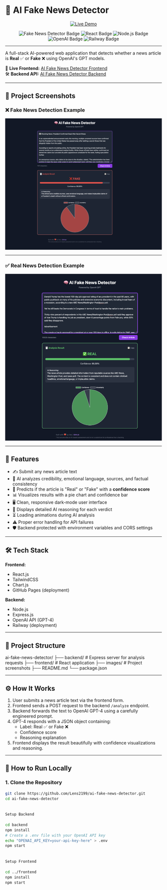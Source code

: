 # 📰 AI Fake News Detector

<p align="center">
  <a href="https://lens2199.github.io/ai-fake-news-detector/" target="_blank">
    <img src="https://img.shields.io/badge/Live Demo-Click Here-brightgreen?style=for-the-badge" alt="Live Demo">
  </a>
</p>

<p align="center">
  <img src="https://img.shields.io/badge/FAKE%20NEWS%20DETECTOR-v1.0-red?style=for-the-badge" alt="Fake News Detector Badge"/>
  <img src="https://img.shields.io/badge/Built%20With-React-blue?style=for-the-badge" alt="React Badge"/>
  <img src="https://img.shields.io/badge/Backend-Node.js-green?style=for-the-badge" alt="Node.js Badge"/>
  <img src="https://img.shields.io/badge/AI%20Powered-OpenAI-blueviolet?style=for-the-badge" alt="OpenAI Badge"/>
  <img src="https://img.shields.io/badge/Deployed%20On-Railway-black?style=for-the-badge" alt="Railway Badge"/>
</p>

---

A full-stack AI-powered web application that detects whether a news article is **Real** ✅ or **Fake** ❌ using OpenAI's GPT models.

🚀 **Live Frontend:** [AI Fake News Detector Frontend](https://lens2199.github.io/ai-fake-news-detector/)  
🛠 **Backend API:** [AI Fake News Detector Backend](https://ai-fake-news-detector-production.up.railway.app/)

---

## 📸 Project Screenshots

### ❌ Fake News Detection Example
![Fake News Detection](./images/fake-news-detection.png)

---

### ✅ Real News Detection Example
![Real News Detection](./images/real-news-detection.png)

---

## 🎯 Features

- ✍️ Submit any news article text
- 🧠 AI analyzes credibility, emotional language, sources, and factual consistency
- 🎯 Predicts if the article is "Real" or "Fake" with a **confidence score**
- 📊 Visualizes results with a pie chart and confidence bar
- 🖥 Clean, responsive dark-mode user interface
- 💬 Displays detailed AI reasoning for each verdict
- ⏳ Loading animations during AI analysis
- ⚠️ Proper error handling for API failures
- 🛡 Backend protected with environment variables and CORS settings

---

## 🛠 Tech Stack

**Frontend:**
- React.js
- TailwindCSS
- Chart.js
- GitHub Pages (deployment)

**Backend:**
- Node.js
- Express.js
- OpenAI API (GPT-4)
- Railway (deployment)

---

## 📂 Project Structure

ai-fake-news-detector/ ├── backend/ # Express server for analysis requests ├── frontend/ # React application ├── images/ # Project screenshots ├── README.md └── package.json


---

## ⚙️ How It Works

1. User submits a news article text via the frontend form.
2. Frontend sends a POST request to the backend `/analyze` endpoint.
3. Backend forwards the text to OpenAI GPT-4 using a carefully engineered prompt.
4. GPT-4 responds with a JSON object containing:
   - Label: Real ✅ or Fake ❌
   - Confidence score
   - Reasoning explanation
5. Frontend displays the result beautifully with confidence visualizations and reasoning.

---

## 🚀 How to Run Locally

### 1. Clone the Repository

```bash
git clone https://github.com/Lens2199/ai-fake-news-detector.git
cd ai-fake-news-detector


Setup Backend

cd backend
npm install
# Create a .env file with your OpenAI API key
echo "OPENAI_API_KEY=your-api-key-here" > .env
npm start


Setup Frontend

cd ../frontend
npm install
npm start



